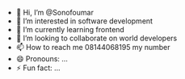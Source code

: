 - 👋 Hi, I’m @Sonofoumar
- 👀 I’m interested in software development
- 🌱 I’m currently learning frontend
- 💞️ I’m looking to collaborate on world developers
- 📫 How to reach me 08144068195 my number
- 😄 Pronouns: ...
- ⚡ Fun fact: ...

<!---
Sonofoumar/Sonofoumar is a ✨ special ✨ repository because its `README.md` (this file) appears on your GitHub profile.
You can click the Preview link to take a look at your changes.
--->

